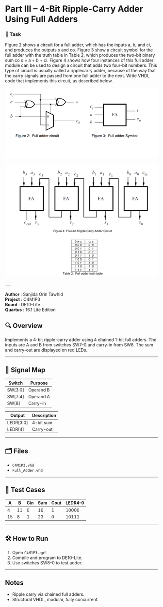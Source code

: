 # Part III – 4-Bit Ripple-Carry Adder Using Full Adders

### 🔧 Task
Figure 2 shows a circuit for a full adder, which has the inputs a, b, and ci, and produces the outputs s and co. Figure 3 show a circuit symbol for the full adder with the truth table in Table 2, which produces the two-bit binary sum co s = a + b + ci. Figure 4 shows how four instances of this full adder module can be used to design a circuit that adds two four-bit numbers. This type of circuit is usually called a ripplecarry adder, because of the way that the carry signals are passed from one full adder to the next. Write VHDL code that implements this circuit, as described below.

<p align="center">
  <img src="images/Full_Adder_Block_Diagram.PNG">
  <br>
</p>


<p align="center">
  <img src="images/RCA and Full Adder TT.PNG">
  <br>
</p>
---



**Author**      : Sanjida Orin Tawhid   
**Project**     : C4M1P3  
**Board**       : DE10-Lite  
**Quartus**     : 16.1 Lite Edition  



## 🔍 Overview

Implements a 4-bit ripple-carry adder using 4 chained 1-bit full adders. The inputs are A and B from switches SW7–0 and carry-in from SW8. The sum and carry-out are displayed on red LEDs.

---

## 🔧 Signal Map

| Switch  | Purpose       |
|---------|---------------|
| SW[3:0] | Operand B     |
| SW[7:4] | Operand A     |
| SW[8]   | Carry-in      |

| Output    | Description       |
|-----------|-------------------|
| LEDR[3:0] | 4-bit sum         |
| LEDR[4]   | Carry-out         |

---

## 🗂 Files

- `C4M1P3.vhd`
- `Full_Adder.vhd`

---

## 🧪 Test Cases

| A  | B  | Cin | Sum | Cout | LEDR4–0 |
|----|----|-----|-----|------|---------|
| 4  | 11 | 0   | 16  | 1    | 10000   |
| 15 | 8  | 1   | 23  | 0    | 10111   |

---

## 🛠 How to Run

1. Open `C4M1P3.qpf`.
2. Compile and program to DE10-Lite.
3. Use switches SW8–0 to test adder.

---

## Notes

- Ripple carry via chained full adders.
- Structural VHDL, modular, fully concurrent.
